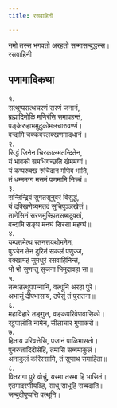 ```yaml
---
title: रसवाहिनी

---
```

नमो तस्स भगवतो अरहतो सम्मासम्बुद्धस्स।  
रसवाहिनी  


## पणामादिकथा

१.  
सत्थुप्पसत्थचरणं सरणं जनानं,  
ब्रह्मादिमोळि मणिरंसि समावहन्तं,  
पङ्केरुहाभमुदुकोमलचारुवण्णं।  
वन्दामि चक्‍कवरलक्खणमादधानं॥  
२.  
सिद्धं जिनेन चिरकालमतन्दितेन,  
यं भावको समधिगच्छति खेममग्गं।  
यं कप्परुक्ख रुचिदान मणिव भाति,  
तं धम्ममग्ग मसमं पणमामि निच्‍चं॥  
३.  
सन्तिन्द्रियं सुगतसूनुवरं विसुद्धं,  
यं दक्खिणेय्यमतदं सुचिपुञ्‍ञखेत्तं।  
ताणेसिनं सरणमुज्झितसब्बदुक्खं,  
वन्दामि सङ्घ मनघं सिरसा महग्घं॥  
४.  
यम्पत्तमेत्थ रतनत्तयथोमनेन,  
पुञ्‍ञेन तेन दुरितं सकलं पणुज्‍ज,  
वक्खामहं सुमधुरं रसवाहिनिन्तं,  
भो भो सुणन्तु सुजना भिमुदावहा सा॥  
५.  
तत्थतत्थूपपन्‍नानि, वत्थूनि अरहा पुरे।  
अभासुं दीपभासाय, ठपेसुं तं पुरातना॥  
६.  
महाविहारे तङ्गुत्त, वङ्कपरिवेणवासिको।  
रट्ठपालोति नामेन, सीलाचार गुणाकरो॥  
७.  
हिताय परिवत्तेसि, पजानं पाळिभासतो।  
पुनरुत्तादिदोसेहि, तमासि सब्बमाकुलं।  
अनाकुलं करिस्सामि, तं सुणाथ समाहिता॥  
८.  
वितरागा पुरे वोचुं, यस्मा तस्मा हि भासितं।  
एतमादरणीयञ्हि, साधु साधूहि सब्बदाति॥  
जम्बुदीपुप्पत्ति वत्थूनि।  
